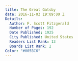 ```yaml
---
title: The Great Gatsby
date: 2016-11-03 19:09:00 Z
Details:
  Author: F. Scott Fitzgerald
  Number of Pages: 192
  Date Published: 1925
  City Published: United States
  Readers List Rank: 13
  Boards List Rank: 2
Color: "#005BC6"
---
```


